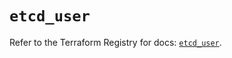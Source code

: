 # `etcd_user`

Refer to the Terraform Registry for docs: [`etcd_user`](https://registry.terraform.io/providers/ferlab-ste-justine/etcd/0.11.0/docs/resources/user).
